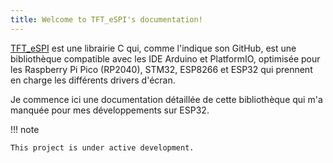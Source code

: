 ```yaml
---
title: Welcome to TFT_eSPI's documentation!
---
```


[TFT_eSPI](https://github.com/Bodmer/TFT_eSPI) est une librairie C qui, comme l'indique son GitHub, est 
une bibliothèque compatible avec les IDE Arduino et PlatformIO, optimisée pour les Raspberry Pi Pico (RP2040),
STM32, ESP8266 et ESP32 qui prennent en charge les différents drivers d'écran.

Je commence ici une documentation détaillée de cette bibliothèque qui m'a manquée pour mes développements sur ESP32.

!!! note

    This project is under active development.